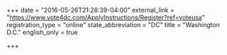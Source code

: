 +++
date = "2016-05-26T21:28:39-04:00"
external_link = "https://www.vote4dc.com/ApplyInstructions/Register?ref=voteusa"
registration_type = "online"
state_abbreviation = "DC"
title = "Washington D.C."
english_only = true 

+++
